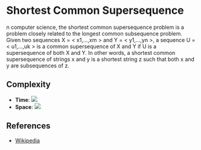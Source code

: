 # Shortest Common Supersequence
n computer science, the shortest common supersequence problem is a problem closely related to the longest common subsequence problem. Given two sequences X = < x1,...,xm > and Y = < y1,...,yn >, a sequence U = < u1,...,uk > is a common supersequence of X and Y if U is a supersequence of both X and Y. In other words, a shortest common supersequence of strings x and y is a shortest string z such that both x and y are subsequences of z.

## Complexity
* **Time**: ![](https://latex.codecogs.com/svg.latex?O(m\cdot\,n))
* **Space**: ![](https://latex.codecogs.com/svg.latex?O(m\cdot\,n))

## References
* [Wikipedia](https://en.wikipedia.org/wiki/Shortest_common_supersequence_problem)